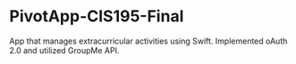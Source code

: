 # PivotApp-CIS195-Final
App that manages extracurricular activities using Swift. Implemented oAuth 2.0 and utilized GroupMe API.
